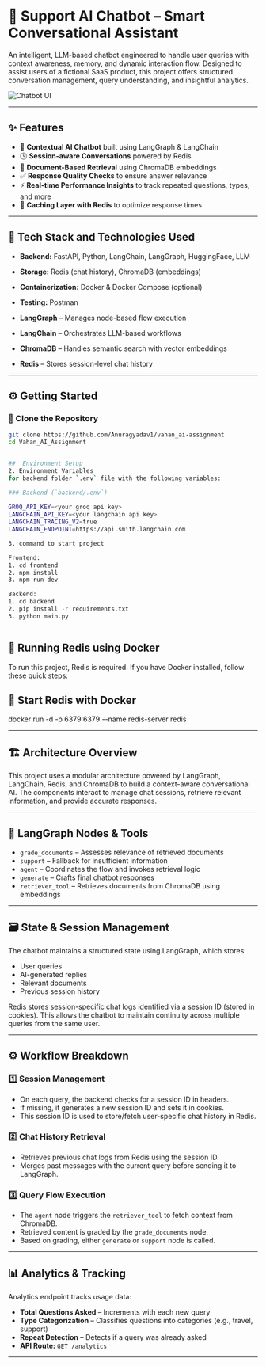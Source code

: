 # 🤖 Support AI Chatbot – Smart Conversational Assistant

An intelligent, LLM-based chatbot engineered to handle user queries with context awareness, memory, and dynamic interaction flow. Designed to assist users of a fictional SaaS product, this project offers structured conversation management, query understanding, and insightful analytics.

![Chatbot UI](https://github.com/user-attachments/assets/0013de1f-8904-4b84-80cd-7cd63a948286)

---

## ✨ Features

- 🧠 **Contextual AI Chatbot** built using LangGraph & LangChain  
- 🕓 **Session-aware Conversations** powered by Redis   
- 📂 **Document-Based Retrieval** using ChromaDB embeddings  
- ✅ **Response Quality Checks** to ensure answer relevance  
- ⚡ **Real-time Performance Insights** to track repeated questions, types, and more  
- 🚀 **Caching Layer with Redis** to optimize response times

---

## 🧰 Tech Stack and Technologies Used

- **Backend:** FastAPI, Python, LangChain, LangGraph, HuggingFace, LLM  
- **Storage:** Redis (chat history), ChromaDB (embeddings)  
- **Containerization:** Docker & Docker Compose (optional)  
- **Testing:** Postman

- **LangGraph** – Manages node-based flow execution
- **LangChain** – Orchestrates LLM-based workflows
- **ChromaDB** – Handles semantic search with vector embeddings
- **Redis** – Stores session-level chat history 

---

## ⚙️ Getting Started

### 🔄 Clone the Repository

```bash
git clone https://github.com/Anuragyadav1/vahan_ai-assignment
cd Vahan_AI_Assignment


##  Environment Setup
2. Environment Variables 
for backend folder `.env` file with the following variables:  

### Backend (`backend/.env`)
 
GROQ_API_KEY=<your groq api key>
LANGCHAIN_API_KEY=<your langchain api key>
LANGCHAIN_TRACING_V2=true
LANGCHAIN_ENDPOINT=https://api.smith.langchain.com

3. command to start project

Frontend:
1. cd frontend
2. npm install
3. npm run dev

Backend:
1. cd backend
2. pip install -r requirements.txt
3. python main.py



```
## 🔧 Running Redis using Docker
To run this project, Redis is required. If you have Docker installed, follow these quick steps:

## 🚀 Start Redis with Docker

docker run -d -p 6379:6379 --name redis-server redis


---

## 🏗 Architecture Overview

This project uses a modular architecture powered by LangGraph, LangChain, Redis, and ChromaDB to build a context-aware conversational AI. The components interact to manage chat sessions, retrieve relevant information, and provide accurate responses.

---


## 🧩 LangGraph Nodes & Tools

- `grade_documents` – Assesses relevance of retrieved documents
- `support` – Fallback for insufficient information
- `agent` – Coordinates the flow and invokes retrieval logic
- `generate` – Crafts final chatbot responses
- `retriever_tool` – Retrieves documents from ChromaDB using embeddings

---

## 🗃 State & Session Management

The chatbot maintains a structured state using LangGraph, which stores:

- User queries
- AI-generated replies
- Relevant documents
- Previous session history

Redis stores session-specific chat logs identified via a session ID (stored in cookies). This allows the chatbot to maintain continuity across multiple queries from the same user.

---

## ⚙️ Workflow Breakdown

### 1️⃣ Session Management

- On each query, the backend checks for a session ID in headers.
- If missing, it generates a new session ID and sets it in cookies.
- This session ID is used to store/fetch user-specific chat history in Redis.

### 2️⃣ Chat History Retrieval

- Retrieves previous chat logs from Redis using the session ID.
- Merges past messages with the current query before sending it to LangGraph.

### 3️⃣ Query Flow Execution

- The `agent` node triggers the `retriever_tool` to fetch context from ChromaDB.
- Retrieved content is graded by the `grade_documents` node.
- Based on grading, either `generate` or `support` node is called.

---

## 📊 Analytics & Tracking

Analytics endpoint tracks usage data:

- **Total Questions Asked** – Increments with each new query
- **Type Categorization** – Classifies questions into categories (e.g., travel, support)
- **Repeat Detection** – Detects if a query was already asked
- **API Route:** `GET /analytics`


---




 
